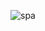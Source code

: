 
![spa](http://www.plantuml.com/plantuml/proxy?cache=no&src=https://raw.github.com/mrkrynmdsco/htm-python/master/_assets/activity_spatial_pooler.puml)
